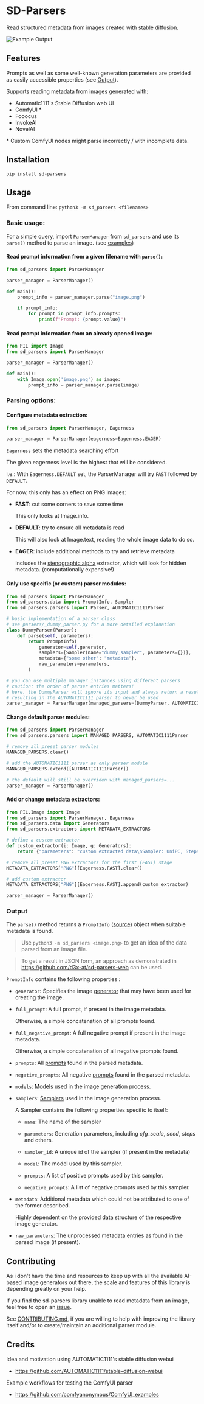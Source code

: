 # SD-Parsers
Read structured metadata from images created with stable diffusion.

![Example Output](example_output.png)

## Features

Prompts as well as some well-known generation parameters are provided as easily accessible properties (see [Output](#output)).

Supports reading metadata from images generated with:
* Automatic1111's Stable Diffusion web UI
* ComfyUI *
* Fooocus
* InvokeAI
* NovelAI

\* Custom ComfyUI nodes might parse incorrectly / with incomplete data.

## Installation
```
pip install sd-parsers
```

## Usage

From command line: ```python3 -m sd_parsers <filenames>```


### Basic usage:

For a simple query, import ```ParserManager``` from ```sd_parsers``` and use its ```parse()``` method to parse an image. (see [examples](examples))

#### Read prompt information from a given filename with `parse()`:
```python
from sd_parsers import ParserManager

parser_manager = ParserManager()

def main():
    prompt_info = parser_manager.parse("image.png")

    if prompt_info:
        for prompt in prompt_info.prompts:
            print(f"Prompt: {prompt.value}")
```

#### Read prompt information from an already opened image:
```python
from PIL import Image
from sd_parsers import ParserManager

parser_manager = ParserManager()

def main():
    with Image.open('image.png') as image:
        prompt_info = parser_manager.parse(image)
```

### Parsing options:

#### Configure metadata extraction:
```python
from sd_parsers import ParserManager, Eagerness

parser_manager = ParserManager(eagerness=Eagerness.EAGER)
```

`Eagerness` sets the metadata searching effort

The given eagerness level is the highest that will be considered. 

i.e.: With `Eagerness.DEFAULT` set, the ParserManager will try `FAST` followed by `DEFAULT`.

For now, this only has an effect on PNG images:
- **FAST**: cut some corners to save some time

  This only looks at Image.info.

- **DEFAULT**: try to ensure all metadata is read

  This will also look at Image.text, reading the whole image data to do so.

- **EAGER**: include additional methods to try and retrieve metadata

  Includes the [stenographic alpha](src/sd_parsers/extractors/_png_stenographic_alpha.py) extractor, which will look for hidden metadata. (computationally expensive!)


#### Only use specific (or custom) parser modules:

```python
from sd_parsers import ParserManager
from sd_parsers.data import PromptInfo, Sampler
from sd_parsers.parsers import Parser, AUTOMATIC1111Parser

# basic implementation of a parser class
# see parsers/_dummy_parser.py for a more detailed explanation
class DummyParser(Parser):
    def parse(self, parameters):
        return PromptInfo(
            generator=self.generator,
            samplers=[Sampler(name="dummy_sampler", parameters={})],
            metadata={"some other": "metadata"},
            raw_parameters=parameters,
        )

# you can use multiple manager instances using different parsers
# caution: the order of parser entries matters!
# here, the DummyParser will ignore its input and always return a result,
# resulting in the AUTOMATIC1111 parser to never be used
parser_manager = ParserManager(managed_parsers=[DummyParser, AUTOMATIC1111Parser])
```

#### Change default parser modules:

```python
from sd_parsers import ParserManager
from sd_parsers.parsers import MANAGED_PARSERS, AUTOMATIC1111Parser

# remove all preset parser modules
MANAGED_PARSERS.clear()

# add the AUTOMATIC1111 parser as only parser module
MANAGED_PARSERS.extend([AUTOMATIC1111Parser])

# the default will still be overriden with managed_parsers=...
parser_manager = ParserManager()
```

#### Add or change metadata extractors:

```python
from PIL.Image import Image
from sd_parsers import ParserManager, Eagerness
from sd_parsers.data import Generators
from sd_parsers.extractors import METADATA_EXTRACTORS

# define a custom extractor
def custom_extractor(i: Image, g: Generators):
    return {"parameters": "custom extracted data\nSampler: UniPC, Steps: 15, CFG scale: 5"}

# remove all preset PNG extractors for the first (FAST) stage
METADATA_EXTRACTORS["PNG"][Eagerness.FAST].clear()

# add custom extractor
METADATA_EXTRACTORS["PNG"][Eagerness.FAST].append(custom_extractor)

parser_manager = ParserManager()
```

### Output
The `parse()` method returns a `PromptInfo` ([source](src/sd_parsers/data/prompt_info.py)) object when suitable metadata is found.

> Use ```python3 -m sd_parsers <image.png>``` to get an idea of the data parsed from an image file.

> To get a result in JSON form, an approach as demonstrated in https://github.com/d3x-at/sd-parsers-web can be used.

`PromptInfo` contains the following properties :
* `generator`: Specifies the image [generator](src/sd_parsers/data/generators.py) that may have been used for creating the image.

* `full_prompt`: A full prompt, if present in the image metadata.

  Otherwise, a simple concatenation of all prompts found.

* `full_negative_prompt`: A full negative prompt if present in the image metadata. 
  
  Otherwise, a simple concatenation of all negative prompts found.

* `prompts`: All [prompts](src/sd_parsers/data/prompt.py) found in the parsed metadata.

* `negative_prompts`: All negative [prompts](src/sd_parsers/data/prompt.py) found in the parsed metadata.

* `models`: [Models](src/sd_parsers/data/model.py) used in the image generation process.

* `samplers`: [Samplers](src/sd_parsers/data/sampler.py) used in the image generation process.

  A Sampler contains the following properties specific to itself:
    * `name`: The name of the sampler

    * `parameters`: Generation parameters, including _cfg_scale_, _seed_, _steps_ and others.

    * `sampler_id`: A unique id of the sampler (if present in the metadata)

    * `model`: The model used by this sampler.

    * `prompts`: A list of positive prompts used by this sampler.
    
    * `negative_prompts`: A list of negative prompts used by this sampler.

* `metadata`: Additional metadata which could not be attributed to one of the former described.

  Highly dependent on the provided data structure of the respective image generator.

* `raw_parameters`: The unprocessed metadata entries as found in the parsed image (if present).

## Contributing
As i don't have the time and resources to keep up with all the available AI-based image generators out there, the scale and features of this library is depending greatly on your help.

If you find the sd-parsers library unable to read metadata from an image, feel free to open an [issue](https://github.com/d3x-at/sd-parsers/issues).

See [CONTRIBUTING.md](https://github.com/d3x-at/sd-parsers/blob/master/.github/CONTRIBUTING.md), if you are willing to help with improving the library itself and/or to create/maintain an additional parser module.


## Credits
Idea and motivation using AUTOMATIC1111's stable diffusion webui
- https://github.com/AUTOMATIC1111/stable-diffusion-webui

Example workflows for testing the ComfyUI parser
- https://github.com/comfyanonymous/ComfyUI_examples
